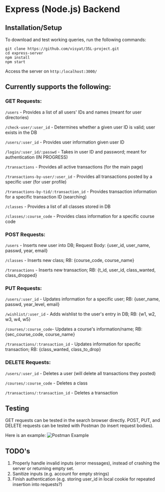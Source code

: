# Express (Node.js) Backend

## Installation/Setup

To download and test working queries, run the following commands: 

```
git clone https://github.com/visyat/35L-project.git
cd express-server
npm install
npm start
```
Access the server on ```http:/localhost:3000/```


## Currently supports the following: 

### GET Requests:

```/users``` - Provides a list of all users' IDs and names (meant for user directories)

```/check-user/:user_id``` - Determines whether a given user ID is valid; user exists in the DB

```/users/:user_id``` - Provides user information given user ID

```/login/:user_id/:passwd``` - Takes in user ID and password; meant for authentication (IN PROGRESS)

```/transactions``` - Provides all active transactions (for the main page)

```/transactions-by-user/:user_id``` - Provides all transactions posted by a specific user (for user profile)

```/transactions-by-tid/:transaction_id``` - Provides transaction information for a specific transaction ID (searching)

```/classes``` - Provides a list of all classes stored in DB

```/classes/:course_code``` - Provides class information for a specific course code


### POST Requests: 

```/users``` - Inserts new user into DB; Request Body: {user_id, user_name, passwd, year, email}

```/classes``` - Inserts new class; RB: {course_code, course_name}

```/transactions``` - Inserts new transaction; RB: {t_id, user_id, class_wanted, class_dropped}


### PUT Requests: 

```/users/:user_id``` - Updates information for a specific user; RB: {user_name, passwd, year_level, email}

```/wishlist/:user_id``` - Adds wishlist to the user's entry in DB; RB: {w1, w2, w3, w4, w5}

```/courses/:course_code```- Updates a course's information/name; RB: {sec_course_code, course_name}

```/transactions/:transaction_id``` - Updates information for specific transaction; RB: {class_wanted, class_to_drop}


### DELETE Requests: 

```/users/:user_id``` - Deletes a user (will delete all transactions they posted)

```/courses/:course_code``` - Deletes a class

```/transactions/:transaction_id``` - Deletes a transaction

## Testing

GET requests can be tested in the search browser directly. POST, PUT, and DELETE requests can be tested with Postman (to insert request bodies). 

Here is an example: 
![Postman Example](./postman_demo.png)

## TODO's

1. Properly handle invalid inputs (error messages), instead of crashing the server or returning empty set. 
2. Sanitize inputs (e.g. account for empty strings)
3. Finish authentication (e.g. storing user_id in local cookie for repeated insertion into requests?)
